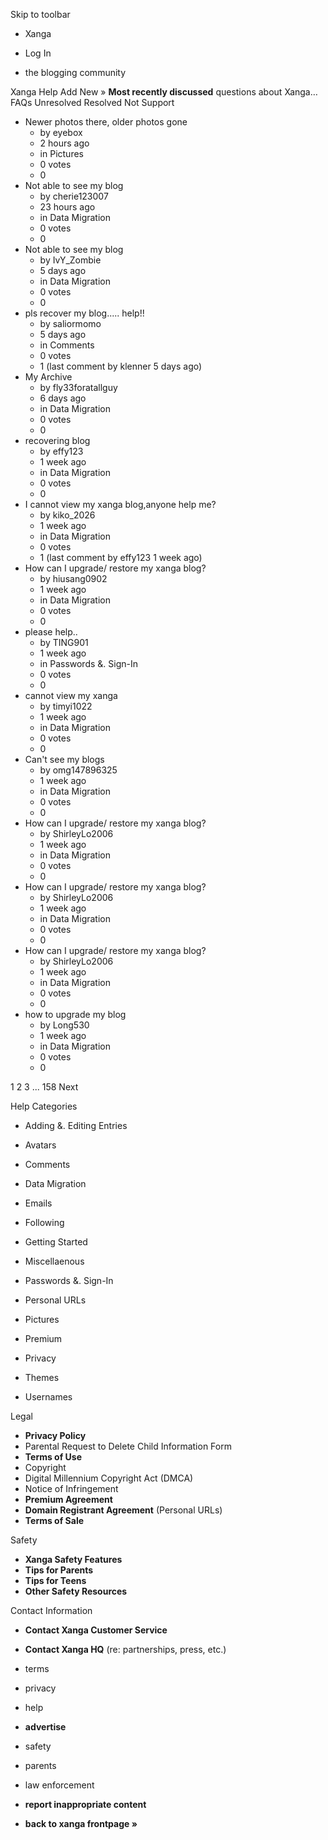 Skip to toolbar

*   Xanga

*   Log In

*   the blogging community

Xanga Help Add New » **Most recently discussed** questions about Xanga… FAQs Unresolved Resolved Not Support

*   Newer photos there, older photos gone
    *   by eyebox
    *   2 hours ago
    *   in Pictures
    *   0 votes
    *   0
*   Not able to see my blog
    *   by cherie123007
    *   23 hours ago
    *   in Data Migration
    *   0 votes
    *   0
*   Not able to see my blog
    *   by IvY\_Zombie
    *   5 days ago
    *   in Data Migration
    *   0 votes
    *   0
*   pls recover my blog..... help!!
    *   by saliormomo
    *   5 days ago
    *   in Comments
    *   0 votes
    *   1 (last comment by klenner 5 days ago)
*   My Archive
    *   by fly33foratallguy
    *   6 days ago
    *   in Data Migration
    *   0 votes
    *   0
*   recovering blog
    *   by effy123
    *   1 week ago
    *   in Data Migration
    *   0 votes
    *   0
*   I cannot view my xanga blog,anyone help me?
    *   by kiko\_2026
    *   1 week ago
    *   in Data Migration
    *   0 votes
    *   1 (last comment by effy123 1 week ago)
*   How can I upgrade/ restore my xanga blog?
    *   by hiusang0902
    *   1 week ago
    *   in Data Migration
    *   0 votes
    *   0
*   please help..
    *   by TING901
    *   1 week ago
    *   in Passwords &. Sign-In
    *   0 votes
    *   0
*   cannot view my xanga
    *   by timyi1022
    *   1 week ago
    *   in Data Migration
    *   0 votes
    *   0
*   Can't see my blogs
    *   by omg147896325
    *   1 week ago
    *   in Data Migration
    *   0 votes
    *   0
*   How can I upgrade/ restore my xanga blog?
    *   by ShirleyLo2006
    *   1 week ago
    *   in Data Migration
    *   0 votes
    *   0
*   How can I upgrade/ restore my xanga blog?
    *   by ShirleyLo2006
    *   1 week ago
    *   in Data Migration
    *   0 votes
    *   0
*   How can I upgrade/ restore my xanga blog?
    *   by ShirleyLo2006
    *   1 week ago
    *   in Data Migration
    *   0 votes
    *   0
*   how to upgrade my blog
    *   by Long530
    *   1 week ago
    *   in Data Migration
    *   0 votes
    *   0

1 2 3 ... 158 Next

Help Categories

*   Adding &. Editing Entries
*   Avatars
*   Comments
*   Data Migration
*   Emails
*   Following
*   Getting Started
*   Miscellaenous

*   Passwords &. Sign-In
*   Personal URLs
*   Pictures
*   Premium
*   Privacy
*   Themes
*   Usernames

Legal

*   **Privacy Policy**
*   Parental Request to Delete Child Information Form
*   **Terms of Use**
*   Copyright
*   Digital Millennium Copyright Act (DMCA)
*   Notice of Infringement
*   **Premium Agreement**
*   **Domain Registrant Agreement** (Personal URLs)
*   **Terms of Sale**

Safety

*   **Xanga Safety Features**
*   **Tips for Parents**
*   **Tips for Teens**
*   **Other Safety Resources**

Contact Information

*   **Contact Xanga Customer Service**
*   **Contact Xanga HQ** (re: partnerships, press, etc.)

*   terms
*   privacy
*   help
*   **advertise**

*   safety
*   parents
*   law enforcement
*   **report inappropriate content**

*   **back to xanga frontpage »**